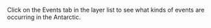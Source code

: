 <p>Click on the Events tab in the layer list to see what kinds of events are occurring in the Antarctic.</p>
